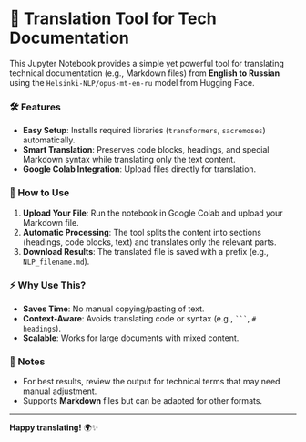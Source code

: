 # 📖 Translation Tool for Tech Documentation  

This Jupyter Notebook provides a simple yet powerful tool for translating technical documentation (e.g., Markdown files) from **English to Russian** using the `Helsinki-NLP/opus-mt-en-ru` model from Hugging Face.  

### 🛠️ Features  
- **Easy Setup**: Installs required libraries (`transformers`, `sacremoses`) automatically.  
- **Smart Translation**: Preserves code blocks, headings, and special Markdown syntax while translating only the text content.  
- **Google Colab Integration**: Upload files directly for translation.  

### 🚀 How to Use  
1. **Upload Your File**: Run the notebook in Google Colab and upload your Markdown file.  
2. **Automatic Processing**: The tool splits the content into sections (headings, code blocks, text) and translates only the relevant parts.  
3. **Download Results**: The translated file is saved with a prefix (e.g., `NLP_filename.md`).  

### ⚡ Why Use This?  
- **Saves Time**: No manual copying/pasting of text.  
- **Context-Aware**: Avoids translating code or syntax (e.g., ```` ``` ````, `# headings`).  
- **Scalable**: Works for large documents with mixed content.  

### 📝 Notes  
- For best results, review the output for technical terms that may need manual adjustment.  
- Supports **Markdown** files but can be adapted for other formats.  

---

**Happy translating!** 🌍✨  